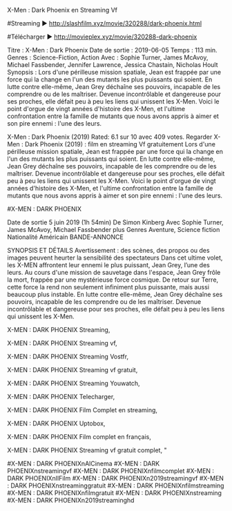 X-Men : Dark Phoenix en Streaming Vf

#Streaming ► http://slashfilm.xyz/movie/320288/dark-phoenix.html

#Télécharger ► http://movieplex.xyz/movie/320288-dark-phoenix

Titre	:	X-Men : Dark Phoenix Date de sortie	:	2019-06-05 Temps	:	113 min. Genres	:	Science-Fiction, Action Avec	:	Sophie Turner, James McAvoy, Michael Fassbender, Jennifer Lawrence, Jessica Chastain, Nicholas Hoult Synopsis	:	Lors d'une périlleuse mission spatiale, Jean est frappée par une force qui la change en l'un des mutants les plus puissants qui soient. En lutte contre elle-même, Jean Grey déchaîne ses pouvoirs, incapable de les comprendre ou de les maîtriser. Devenue incontrôlable et dangereuse pour ses proches, elle défait peu à peu les liens qui unissent les X-Men. Voici le point d'orgue de vingt années d'histoire des X-Men, et l'ultime confrontation entre la famille de mutants que nous avons appris à aimer et son pire ennemi : l'une des leurs.

X-Men : Dark Phoenix (2019) Rated: 6.1 sur 10 avec 409 votes. Regarder X-Men : Dark Phoenix (2019) : film en streaming Vf gratuitement Lors d'une périlleuse mission spatiale, Jean est frappée par une force qui la change en l'un des mutants les plus puissants qui soient. En lutte contre elle-même, Jean Grey déchaîne ses pouvoirs, incapable de les comprendre ou de les maîtriser. Devenue incontrôlable et dangereuse pour ses proches, elle défait peu à peu les liens qui unissent les X-Men. Voici le point d'orgue de vingt années d'histoire des X-Men, et l'ultime confrontation entre la famille de mutants que nous avons appris à aimer et son pire ennemi : l'une des leurs.

#X-MEN : DARK PHOENIX

Date de sortie 5 juin 2019 (1h 54min) De Simon Kinberg Avec Sophie Turner, James McAvoy, Michael Fassbender plus Genres Aventure, Science fiction Nationalité Américain BANDE-ANNONCE

SYNOPSIS ET DÉTAILS Avertissement : des scènes, des propos ou des images peuvent heurter la sensibilité des spectateurs Dans cet ultime volet, les X-MEN affrontent leur ennemi le plus puissant, Jean Grey, l’une des leurs. Au cours d'une mission de sauvetage dans l'espace, Jean Grey frôle la mort, frappée par une mystérieuse force cosmique. De retour sur Terre, cette force la rend non seulement infiniment plus puissante, mais aussi beaucoup plus instable. En lutte contre elle-même, Jean Grey déchaîne ses pouvoirs, incapable de les comprendre ou de les maîtriser. Devenue incontrôlable et dangereuse pour ses proches, elle défait peu à peu les liens qui unissent les X-Men.

X-MEN : DARK PHOENIX Streaming,

X-MEN : DARK PHOENIX Streaming vf,

X-MEN : DARK PHOENIX Streaming Vostfr,

X-MEN : DARK PHOENIX Streaming vf gratuit,

X-MEN : DARK PHOENIX Streaming Youwatch,

X-MEN : DARK PHOENIX Telecharger,

X-MEN : DARK PHOENIX Film Complet en streaming,

X-MEN : DARK PHOENIX Uptobox,

X-MEN : DARK PHOENIX Film complet en français,

X-MEN : DARK PHOENIX Streaming vf gratuit complet, "

#X-MEN : DARK PHOENIXnAlCinema #X-MEN : DARK PHOENIXnstreamingvf #X-MEN : DARK PHOENIXnfilmcomplet #X-MEN : DARK PHOENIXnIlFilm #X-MEN : DARK PHOENIXn2019streamingvf #X-MEN : DARK PHOENIXnstreaminggratuit #X-MEN : DARK PHOENIXnfilmstreaming #X-MEN : DARK PHOENIXnfilmgratuit #X-MEN : DARK PHOENIXnstreaming #X-MEN : DARK PHOENIXn2019streaminghd

